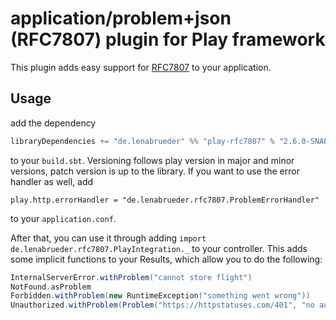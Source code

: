 # application/problem+json (RFC7807) plugin for Play framework

This plugin adds easy support for [RFC7807](https://tools.ietf.org/html/rfc7807) to your application.

## Usage

add the dependency

```scala
libraryDependencies += "de.lenabrueder" %% "play-rfc7807" % "2.6.0-SNAPSHOT"
```

to your `build.sbt`. Versioning follows play version in major and minor versions, patch version is up to the library.
If you want to use the error handler as well, add

```
play.http.errorHandler = "de.lenabrueder.rfc7807.ProblemErrorHandler"
```

to your `application.conf`.

After that, you can use it through adding `import de.lenabrueder.rfc7807.PlayIntegration._` to your
controller. This adds some implicit functions to your Results, which allow you to do the following:

```scala
InternalServerError.withProblem("cannot store flight")
NotFound.asProblem
Forbidden.withProblem(new RuntimeException("something went wrong"))
Unauthorized.withProblem(Problem("https://httpstatuses.com/401", "no authorization"))
```